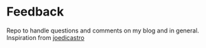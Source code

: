 # Feedback

Repo to handle questions and comments on my blog and in general.
Inspiration from [joedicastro](https://github.com/joedicastro/feedback)
